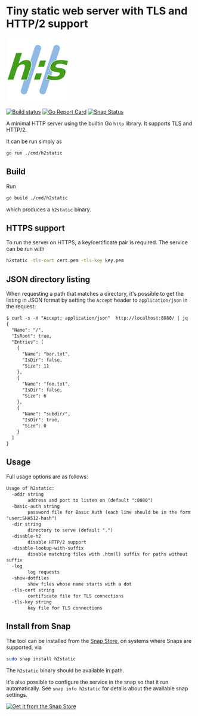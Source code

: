 # Tiny static web server with TLS and HTTP/2 support

![h2static logo](./logo.svg)

[![Build status](https://img.shields.io/travis/albertodonato/h2static.svg)](https://travis-ci.com/albertodonato/h2static)
[![Go Report Card](https://goreportcard.com/badge/github.com/albertodonato/h2static)](https://goreportcard.com/report/github.com/albertodonato/h2static)
[![Snap Status](https://build.snapcraft.io/badge/albertodonato/h2static.svg)](https://build.snapcraft.io/user/albertodonato/h2static)


A minimal HTTP server using the builtin Go `http` library. It supports TLS and
HTTP/2.

It can be run simply as

```bash
go run ./cmd/h2static
```


## Build

Run

```bash
go build ./cmd/h2static
```

which produces a `h2static` binary.


## HTTPS support

To run the server on HTTPS, a key/certificate pair is required. The service can
be run with

```bash
h2static -tls-cert cert.pem -tls-key key.pem
```

## JSON directory listing

When requesting a path that matches a directory, it's possible to get the
listing in JSON format by setting the `Accept` header to `application/json` in
the request:

```
$ curl -s -H "Accept: application/json"  http://localhost:8080/ | jq
{
  "Name": "/",
  "IsRoot": true,
  "Entries": [
    {
      "Name": "bar.txt",
      "IsDir": false,
      "Size": 11
    },
    {
      "Name": "foo.txt",
      "IsDir": false,
      "Size": 6
    },
    {
      "Name": "subdir/",
      "IsDir": true,
      "Size": 0
    }
  ]
}
```


## Usage

Full usage options are as follows:

```
Usage of h2static:
  -addr string
        address and port to listen on (default ":8080")
  -basic-auth string
        password file for Basic Auth (each line should be in the form "user:SHA512-hash")
  -dir string
        directory to serve (default ".")
  -disable-h2
        disable HTTP/2 support
  -disable-lookup-with-suffix
        disable matching files with .htm(l) suffix for paths without suffix
  -log
        log requests
  -show-dotfiles
        show files whose name starts with a dot
  -tls-cert string
        certificate file for TLS connections
  -tls-key string
        key file for TLS connections
```


## Install from Snap

The tool can be installed from the [Snap Store](https://snapcraft.io), on
systems where Snaps are supported, via

```bash
sudo snap install h2static
```

The `h2static` binary should be available in path.

It's also possible to configure the service in the snap so that it run
automatically.  See `snap info h2static` for details about the available snap
settings.

[![Get it from the Snap Store](https://snapcraft.io/static/images/badges/en/snap-store-black.svg)](https://snapcraft.io/h2static)
